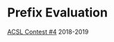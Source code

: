 # Prefix Evaluation
[ACSL Contest #4](https://github.com/JasonNDao/Prefix-Evaluation/blob/main/Prefix%20Evaluation%20Instruction.pdf) 2018-2019
